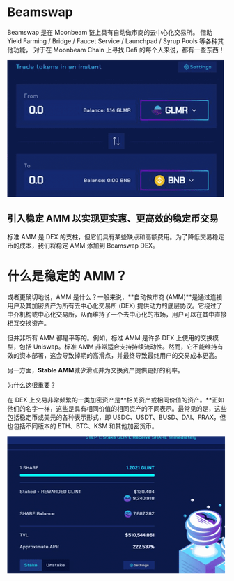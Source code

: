 # Beamswap

<p>Beamswap 是在 Moonbeam 链上具有自动做市商的去中心化交易所。 借助 Yield Farming / Bridge / Faucet Service / Launchpad / Syrup Pools 等各种其他功能，&nbsp;对于在 Moonbeam Chain 上寻找 Defi 的每个人来说，都有一些东西！</p>

![dsfgsdf](dsfgsdf.png)

## 引入稳定 AMM 以实现更实惠、更高效的稳定币交易

标准 AMM 是 DEX 的支柱，但它们具有某些缺点和高额费用。为了降低交易稳定币的成本，我们将稳定 AMM 添加到 Beamswap DEX。

# 什么是稳定的 AMM？

或者更确切地说，AMM 是什么？一般来说，**自动做市商 (AMM)**是通过连接用户及其加密资产为所有去中心化交易所 (DEX) 提供动力的底层协议。它绕过了中介机构或中心化交易所，从而维持了一个去中心化的市场，用户可以在其中直接相互交换资产。

但并非所有 AMM 都是平等的。例如，标准 AMM 是许多 DEX 上使用的交换模型，包括 Uniswap。标准 AMM 非常适合支持持续流动性。然而，它不能维持有效的资本部署，这会导致掉期的高滑点，并最终导致最终用户的交易成本更高。

另一方面，**Stable AMM**减少滑点并为交换资产提供更好的利率。

为什么这很重要？

在 DEX 上交易非常频繁的一类加密资产是**相关资产或相同价值的资产。**正如他们的名字一样，这些是具有相同价值的相同资产的不同表示。最常见的是，这些包括稳定币或美元的各种表示形式，即 USDC、USDT、BUSD、DAI、FRAX，但也包括不同版本的 ETH、BTC、KSM 和其他加密货币。

![fsdfs](fsdfs.png)
